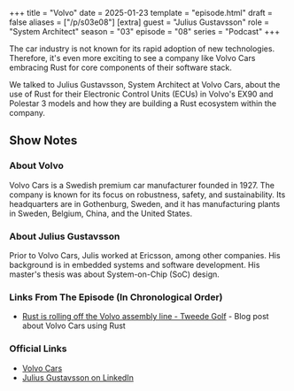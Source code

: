 +++
title = "Volvo"
date = 2025-01-23
template = "episode.html"
draft = false
aliases = ["/p/s03e08"]
[extra]
guest = "Julius Gustavsson"
role = "System Architect"
season = "03"
episode = "08"
series = "Podcast"
+++

The car industry is not known for its rapid adoption of new technologies.
Therefore, it's even more exciting to see a company like Volvo Cars embracing Rust for core components of their software stack.

<!-- more -->

We talked to Julius Gustavsson, System Architect at Volvo Cars, about the use of Rust for their Electronic Control Units (ECUs) in Volvo's EX90 and Polestar 3 models and how they are building a Rust ecosystem within the company.

## Show Notes

### About Volvo

Volvo Cars is a Swedish premium car manufacturer founded in 1927.
The company is known for its focus on robustness, safety, and sustainability.
Its headquarters are in Gothenburg, Sweden, and it has manufacturing plants in Sweden, Belgium, China, and the United States.

### About Julius Gustavsson 

Prior to Volvo Cars, Julis worked at Ericsson, among other companies.
His background is in embedded systems and software development.
His master's thesis was about System-on-Chip (SoC) design.

### Links From The Episode (In Chronological Order)

- [Rust is rolling off the Volvo assembly line - Tweede Golf](https://tweedegolf.nl/en/blog/137/rust-is-rolling-off-the-volvo-assembly-line) - Blog post about Volvo Cars using Rust

### Official Links

- [Volvo Cars](https://www.volvocars.com)
- [Julius Gustavsson on LinkedIn](https://www.linkedin.com/in/julius-gustavsson)